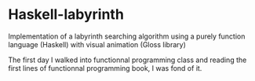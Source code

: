 # Haskell-labyrinth
Implementation of a labyrinth searching algorithm using a purely function language (Haskell) with visual animation (Gloss library)

The first day I walked into functionnal programming class and reading the first lines of functionnal programming book, I was fond of it.
